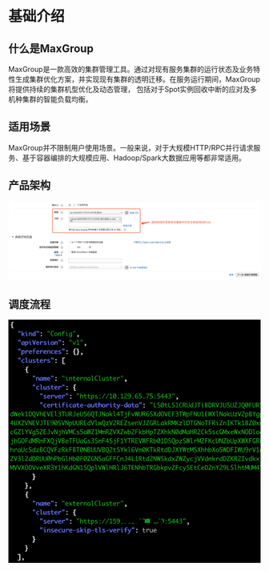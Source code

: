 # 基础介绍

## 什么是MaxGroup

MaxGroup是一款高效的集群管理工具。通过对现有服务集群的运行状态及业务特性生成集群优化方案，并实现现有集群的透明迁移。在服务运行期间，MaxGroup将提供持续的集群机型优化及动态管理， 包括对于Spot实例回收中断的应对及多机种集群的智能负载均衡。

## 适用场景

MaxGroup并不限制用户使用场景。一般来说，对于大规模HTTP/RPC并行请求服务、基于容器编排的大规模应用、Hadoop/Spark大数据应用等都非常适用。

## 产品架构



![](../../.gitbook/assets/image%20%2825%29.png)

## 调度流程

![](../../.gitbook/assets/image%20%2864%29.png)

